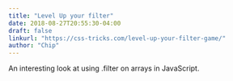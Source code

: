 ```yaml
---
title: "Level Up your filter"
date: 2018-08-27T20:55:30-04:00
draft: false
linkurl: "https://css-tricks.com/level-up-your-filter-game/"
author: "Chip"
---
```


An interesting look at using .filter on arrays in JavaScript.
